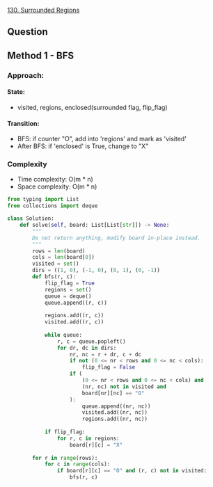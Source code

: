 [130. Surrounded Regions](https://leetcode.com/problems/surrounded-regions/)
## Question

## Method 1 - BFS
### Approach: 
#### State:
- visited, regions, enclosed(surrounded flag, flip_flag)
#### Transition: 
- BFS: if counter "O", add into 'regions' and mark as 'visited'
- After BFS: if 'enclosed' is True, change to "X"
### Complexity
* Time complexity: O(m * n)
* Space complexity: O(m * n)

```python
from typing import List
from collections import deque

class Solution:
    def solve(self, board: List[List[str]]) -> None:
        """
        Do not return anything, modify board in-place instead.
        """
        rows = len(board)
        cols = len(board[0])
        visited = set()
        dirs = ((1, 0), (-1, 0), (0, 1), (0, -1))
        def bfs(r, c):
            flip_flag = True
            regions = set()
            queue = deque()
            queue.append((r, c))
            
            regions.add((r, c))
            visited.add((r, c))
            
            while queue:
                r, c = queue.popleft()
                for dr, dc in dirs:
                    nr, nc = r + dr, c + dc
                    if not (0 <= nr < rows and 0 <= nc < cols):
                        flip_flag = False
                    if (
                        (0 <= nr < rows and 0 <= nc < cols) and
                        (nr, nc) not in visited and
                        board[nr][nc] == "O"
                    ):
                        queue.append((nr, nc))
                        visited.add((nr, nc))
                        regions.add((nr, nc))
            
            if flip_flag:
                for r, c in regions:
                    board[r][c] = "X"
        
        for r in range(rows):
            for c in range(cols):
                if board[r][c] == "O" and (r, c) not in visited:
                    bfs(r, c) 
```
